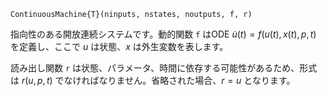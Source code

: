 ```
ContinuousMachine{T}(ninputs, nstates, noutputs, f, r)
```

指向性のある開放連続システムです。動的関数 `f` はODE $\dot u(t) = f(u(t),x(t),p,t)$ を定義し、ここで $u$ は状態、$x$ は外生変数を表します。

読み出し関数 `r` は状態、パラメータ、時間に依存する可能性があるため、形式は $r(u,p,t)$ でなければなりません。省略された場合、$r=u$ となります。
